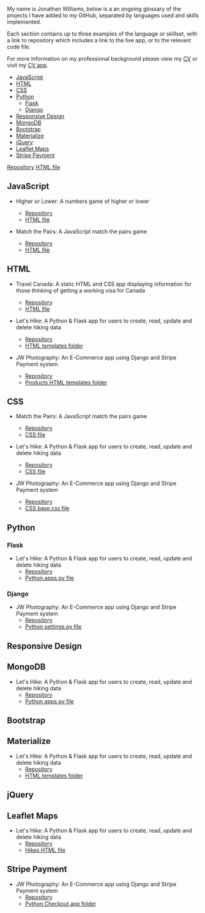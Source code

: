 My name is Jonathan Williams, below is a an ongoing glossary of the projects I have added to my GitHub, separated by languages used and skills implemented.

Each section contains up to three examples of the language or skillset, with a link to repository which includes a link to the live app, or to the relevant code file.

For more information on my professional background please view my [CV](
https://jonwil91.github.io/jon-williams-cv/static/cv/williams-cv.pdf) or visit my [CV app](https://jonwil91.github.io/jon-williams-cv/index.html).

* [JavaScript](#javascript)
* [HTML](#html)
* [CSS](#css)
* [Python](#python)
  * [Flask](#flask)
  * [Django](#django)
 * [Responsive Design](#responsive-design)
 * [MongoDB](#mongo-db)
 * [Bootstrap](#bootstrap)
 * [Materialize](#materialize)
 * [jQuery](#jquery)
 * [Leaflet Maps](#leaflet-maps)
 * [Stripe Payment](#stripe-payment)

[Repository](https://github.com/JonWil91/Travel-Canada)
[HTML file](https://github.com/JonWil91/Travel-Canada/blob/master/index.html)

## JavaScript

* Higher or Lower: A numbers game of higher or lower
	* [Repository](https://github.com/JonWil91/numbers-game-javascript)
	* [HTML file](https://github.com/JonWil91/numbers-game-javascript/blob/master/index.html)

* Match the Pairs: A JavaScript match the pairs game
	* [Repository](https://github.com/JonWil91/Match-the-Pairs)
	* [HTML file](https://github.com/JonWil91/Match-the-Pairs/blob/master/index.html)

## HTML

* Travel Canada: A static HTML and CSS app displaying information for those thinking of getting a working visa for Canada 
	* [Repository](https://github.com/JonWil91/Travel-Canada)
	* [HTML file](https://github.com/JonWil91/Travel-Canada/blob/master/index.html)

* Let's Hike: A Python & Flask app for users to create, read, update and delete hiking data
	* [Repository](https://github.com/JonWil91/Lets-Hike)
	* [HTML templates folder](https://github.com/JonWil91/Lets-Hike/tree/master/templates)

* JW Photography: An E-Commerce app using Django and Stripe Payment system
	* [Repository](https://github.com/JonWil91/JW-Photography)
	* [Products HTML templates folder](https://github.com/JonWil91/JW-Photography/tree/master/products/templates/products)

## CSS

* Match the Pairs: A JavaScript match the pairs game
	* [Repository](https://github.com/JonWil91/Match-the-Pairs)
	* [CSS file](https://github.com/JonWil91/Match-the-Pairs/blob/master/assets/css/style.css)

* Let's Hike: A Python & Flask app for users to create, read, update and delete hiking data
	* [Repository](https://github.com/JonWil91/Lets-Hike)
	* [CSS file](https://github.com/JonWil91/Lets-Hike/blob/master/static/css/style.css)

* JW Photography: An E-Commerce app using Django and Stripe Payment system
	* [Repository](https://github.com/JonWil91/JW-Photography)
	* [CSS base.css file](https://github.com/JonWil91/JW-Photography/blob/master/static/css/base.css)

## Python

### Flask

* Let's Hike: A Python & Flask app for users to create, read, update and delete hiking data
	* [Repository](https://github.com/JonWil91/Lets-Hike)
	* [Python apps.py file](https://github.com/JonWil91/Lets-Hike/blob/master/app.py)

### Django

* JW Photography: An E-Commerce app using Django and Stripe Payment system
	* [Repository](https://github.com/JonWil91/JW-Photography)
	* [Python settings.py file](https://github.com/JonWil91/JW-Photography/blob/master/milestone4/settings.py)

## Responsive Design

## MongoDB

* Let's Hike: A Python & Flask app for users to create, read, update and delete hiking data
	* [Repository](https://github.com/JonWil91/Lets-Hike)
	* [Python apps.py file](https://github.com/JonWil91/Lets-Hike/blob/master/app.py)

## Bootstrap

## Materialize

* Let's Hike: A Python & Flask app for users to create, read, update and delete hiking data
	* [Repository](https://github.com/JonWil91/Lets-Hike)
	* [HTML templates folder](https://github.com/JonWil91/Lets-Hike/tree/master/templates)

## jQuery

## Leaflet Maps

* Let's Hike: A Python & Flask app for users to create, read, update and delete hiking data
	* [Repository](https://github.com/JonWil91/Lets-Hike)
	* [Hikes HTML file](https://github.com/JonWil91/Lets-Hike/blob/master/templates/hikes.html)

## Stripe Payment

* JW Photography: An E-Commerce app using Django and Stripe Payment system
	* [Repository](https://github.com/JonWil91/JW-Photography)
	* [Python Checkout app folder](https://github.com/JonWil91/JW-Photography/tree/master/checkout)


